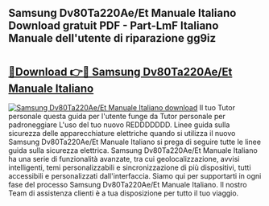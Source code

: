 ## Samsung Dv80Ta220Ae/Et Manuale Italiano Download gratuit PDF - Part-LmF Italiano Manuale dell'utente di riparazione gg9iz

# <h2><a href="http://dfa4ohv.blite.top/?on=Samsung+Dv80Ta220Ae%2fEt+Manuale+Italiano">🔗Download 👉🔴 Samsung Dv80Ta220Ae/Et Manuale Italiano</a></h2>

[![Samsung Dv80Ta220Ae/Et Manuale Italiano download](https://i.imgur.com/lujVjoI.png)](http://dfa4ohv.blite.top/?on=Samsung+Dv80Ta220Ae%2fEt+Manuale+Italiano)
Il tuo Tutor personale questa guida per l'utente funge da Tutor personale per padroneggiare L'uso del tuo nuovo REDDDDDDD. Linee guida sulla sicurezza delle apparecchiature elettriche quando si utilizza il nuovo Samsung Dv80Ta220Ae/Et Manuale Italiano si prega di seguire tutte le linee guida sulla sicurezza elettrica. Samsung Dv80Ta220Ae/Et Manuale Italiano ha una serie di funzionalità avanzate, tra cui geolocalizzazione, avvisi intelligenti, temi personalizzabili e sincronizzazione di più dispositivi, tutti accessibili e personalizzati dall'interfaccia. Siamo qui per supportarti in ogni fase del processo Samsung Dv80Ta220Ae/Et Manuale Italiano. Il nostro Team di assistenza clienti è a tua disposizione per tutto il tuo viaggio.
